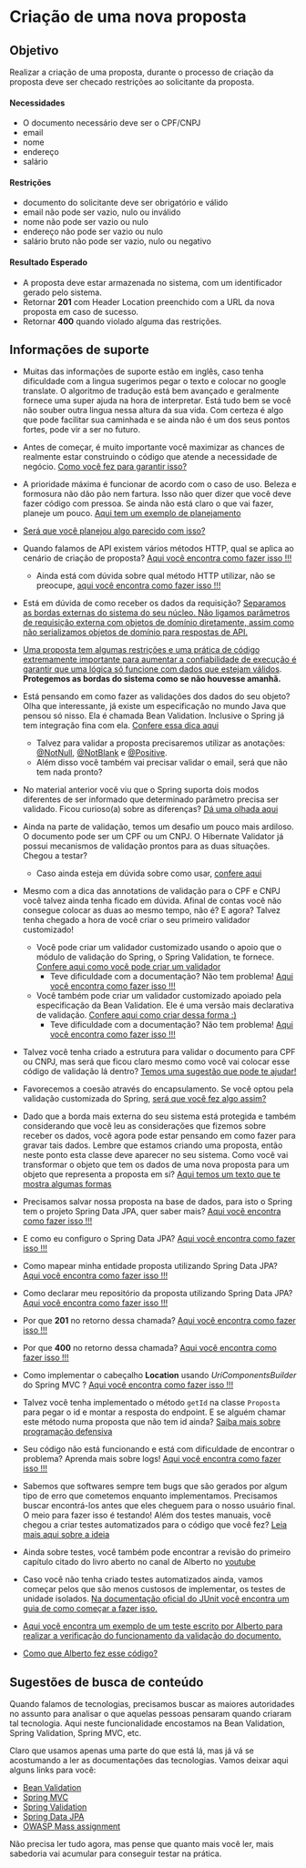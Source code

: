 # Criação de uma nova proposta

## Objetivo

Realizar a criação de uma proposta, durante o processo de criação da proposta deve ser checado restrições ao solicitante da proposta.

#### Necessidades

- O documento necessário deve ser o CPF/CNPJ
- email 
- nome 
- endereço
- salário

#### Restrições

- documento do solicitante deve ser obrigatório e válido
- email não pode ser vazio, nulo ou inválido
- nome não pode ser vazio ou nulo
- endereço não pode ser vazio ou nulo
- salário bruto não pode ser vazio, nulo ou negativo

#### Resultado Esperado

- A proposta deve estar armazenada no sistema, com um identificador gerado pelo sistema.
- Retornar **201** com Header Location preenchido com a URL da nova proposta em caso de sucesso.
- Retornar **400** quando violado alguma das restrições.

## Informações de suporte

* Muitas das informações de suporte estão em inglês, caso tenha dificuldade com a lingua sugerimos pegar o texto e colocar no google translate. O algoritmo de tradução está bem avançado e geralmente fornece uma super ajuda na hora de interpretar. Está tudo bem se você não souber outra lingua nessa altura da sua vida. Com certeza é algo que pode facilitar sua caminhada e se ainda não é um dos seus pontos fortes, pode vir a ser no futuro. 

* Antes de começar, é muito importante você maximizar as chances de realmente estar construindo o código que atende a necessidade de negócio. [Como você fez para garantir isso?](../informacao_suporte/estou-construindo-software-correto.md)

* A prioridade máxima é funcionar de acordo com o caso de uso. Beleza e formosura não dão pão nem fartura. Isso não quer dizer que você deve fazer código com pressoa. Se ainda não está claro o que vai fazer, planeje um pouco. [Aqui tem um exemplo de planejamento](../informacao_suporte/planeje-um-pouco.md)

* [Será que você planejou algo parecido com isso?](../informacao_suporte/opcoes-planejamento-cadastro.md)

* Quando falamos de API existem vários métodos HTTP, qual se aplica ao cenário de criação de proposta? [Aqui você encontra como fazer isso !!!](../informacao_suporte/rest-methods.md)

  * Ainda está com dúvida sobre qual método HTTP utilizar, não se preocupe, [aqui você encontra como fazer isso !!!](../informacao_suporte/rest-post.md)

* Está em dúvida de como receber os dados da requisição? [Separamos as bordas externas do sistema do seu núcleo. Não ligamos parâmetros de requisição externa com objetos de domínio diretamente, assim como não serializamos objetos de domínio para respostas de API.](../informacao_suporte/recebe-dados-requisicao.md)

* [Uma proposta tem algumas restrições e uma prática de código extremamente importante para aumentar a confiabilidade de execução é garantir que uma lógica só funcione com dados que estejam válidos](../informacao_suporte/protegemos-as-bordas.md). **Protegemos as bordas do sistema como se não houvesse amanhã.**

* Está pensando em como fazer as validações dos dados do seu objeto? Olha que interessante, já existe um especificação no mundo Java que pensou só nisso. Ela é chamada Bean Validation. Inclusive o Spring já tem integração fina com ela. [Confere essa dica aqui](../informacao_suporte/bean-validation.md)

	* Talvez para validar a proposta precisaremos utilizar as anotações: [@NotNull](https://javaee.github.io/javaee-spec/javadocs/javax/validation/constraints/NotNull.html), [@NotBlank](https://javaee.github.io/javaee-spec/javadocs/javax/validation/constraints/NotBlank.html) e [@Positive](https://javaee.github.io/javaee-spec/javadocs/javax/validation/constraints/Positive.html). 
	* Além disso você também vai precisar validar o email, será que não tem nada pronto?

* No material anterior você viu que o Spring suporta dois modos diferentes de ser informado que determinado parâmetro precisa ser validado. Ficou curioso(a) sobre as diferenças? [Dá uma olhada aqui](../informacao_suporte/bean-validation-valid-vs-validated.md)

* Ainda na parte de validação, temos um desafio um pouco mais ardiloso. O documento pode ser um CPF ou um CNPJ. O Hibernate Validator já possui mecanismos de validação prontos para as duas situações. Chegou a testar?
	* Caso ainda esteja em dúvida sobre como usar, [confere aqui](https://docs.jboss.org/hibernate/validator/6.0/reference/en-US/html_single/#_country_specific_constraints)

* Mesmo com a dica das annotations de validação para o CPF e CNPJ você talvez ainda tenha ficado em dúvida. Afinal de contas você não consegue colocar as duas ao mesmo tempo, não é? E agora? Talvez tenha chegado a hora de você criar o seu primeiro validador customizado!
	* Você pode criar um validador customizado usando o apoio que o módulo de validação do Spring, o Spring Validation, te fornece. [Confere aqui como você pode criar um validador](https://docs.spring.io/spring/docs/current/spring-framework-reference/core.html#validator)
	    * Teve dificuldade com a documentação? Não tem problema! [Aqui você encontra como fazer isso !!!](../informacao_suporte/spring-validation.md)
	* Você também pode criar um validador customizado apoiado pela especificação da Bean Validation. Ele é uma versão mais declarativa de validação. [Confere aqui como criar dessa forma :)](https://docs.jboss.org/hibernate/stable/validator/reference/en-US/html_single/?v=6.1#validator-customconstraints)
        * Teve dificuldade com a documentação? Não tem problema! [Aqui você encontra como fazer isso !!!](../informacao_suporte/constraint-validator.md)
        
* Talvez você tenha criado a estrutura para validar o documento para CPF ou CNPJ, mas será que ficou claro mesmo como você vai colocar esse código de validação lá dentro? [Temos uma sugestão que pode te ajudar!](https://github.com/caelum/caelum-stella/wiki/Validadores-core)

* Favorecemos a coesão através do encapsulamento. Se você optou pela validação customizada do Spring, [será que você fez algo assim?](../informacao_suporte/coesao-validacao-documento.md)

* Dado que a borda mais externa do seu sistema está protegida e também considerando que você leu as considerações que fizemos sobre receber os dados, você agora pode estar pensando em como fazer para gravar tais dados. Lembre que estamos criando uma proposta, então neste ponto esta classe deve aparecer no seu sistema. Como você vai transformar o objeto que tem os dados de uma nova proposta para um objeto que representa a proposta em si? [Aqui temos um texto que te mostra algumas formas](../informacao_suporte/conversao-para-dominio.md)

* Precisamos salvar nossa proposta na base de dados, para isto o Spring tem o projeto Spring Data JPA, quer saber mais? [Aqui você encontra como fazer isso !!!](../informacao_suporte/spring-data.md)

* E como eu configuro o Spring Data JPA? [Aqui você encontra como fazer isso !!!](../informacao_suporte/spring-data-configuration.md)

* Como mapear minha entidade proposta utilizando Spring Data JPA? [Aqui você encontra como fazer isso !!!](../informacao_suporte/spring-data-entity.md)

* Como declarar meu repositório da proposta utilizando Spring Data JPA? [Aqui você encontra como fazer isso !!!](../informacao_suporte/spring-data-repository.md)

* Por que **201** no retorno dessa chamada? [Aqui você encontra como fazer isso !!!](../informacao_suporte/rest-201.md)

* Por que **400** no retorno dessa chamada? [Aqui você encontra como fazer isso !!!](../informacao_suporte/rest-400.md)

* Como implementar o cabeçalho **Location** usando _UriComponentsBuilder_ do Spring MVC ? [Aqui você encontra como fazer isso !!!](../informacao_suporte/uri-components-builder.md)

* Talvez você tenha implementado o método ```getId``` na classe ```Proposta``` para pegar 
o id e montar a resposta do endpoint. E se alguém chamar este método numa proposta que não 
tem id ainda? [Saiba mais sobre programação defensiva](../informacao_suporte/programacao-defensiva.md)

* Seu código não está funcionando e está com dificuldade de encontrar o problema? Aprenda mais sobre logs! [Aqui você encontra como fazer isso !!!](../informacao_suporte/spring-logging.md)

* Sabemos que softwares sempre tem bugs que são gerados por algum tipo de erro que cometemos enquanto implementamos. Precisamos buscar encontrá-los antes que eles cheguem para o nosso usuário final. O meio para fazer isso é testando! Além dos testes manuais, você chegou a criar testes automatizados para o código que você fez? [Leia mais aqui sobre a ideia](https://sttp.site/chapters/getting-started/)

* Ainda sobre testes, você também pode encontrar a revisão do primeiro capítulo citado do livro aberto no canal de Alberto no [youtube](https://youtu.be/2HxTm5th96s)

* Caso você não tenha criado testes automatizados ainda, vamos começar pelos que são menos custosos de implementar, os testes de unidade isolados. [Na documentação oficial do JUnit você encontra um guia de como começar a fazer isso.](https://junit.org/junit5/docs/current/user-guide/#writing-tests)

* [Aqui você encontra um exemplo de um teste escrito por Alberto para realizar a verificação do funcionamento da validação do documento.](https://github.com/albertotavareszup/nosso-cartao-v2/blob/cria-proposta/src/test/java/br/com/zup/nossocartao/novaproposta/CpfCnpjValidatorTest.java)

* [Como que Alberto fez esse código?](https://github.com/albertotavareszup/nosso-cartao-v2/tree/cria-proposta/src/main/java/br/com/zup/nossocartao/novaproposta)

## Sugestões de busca de conteúdo

Quando falamos de tecnologias, precisamos buscar as maiores autoridades no assunto para analisar o que aquelas pessoas 
pensaram quando criaram tal tecnologia. Aqui neste funcionalidade encostamos na Bean Validation, Spring Validation, Spring MVC, etc. 

Claro que usamos apenas uma parte do que está lá, mas já vá se acostumando a ler as documentações das tecnologias. 
Vamos deixar aqui alguns links para você:

* [Bean Validation](https://beanvalidation.org/)
* [Spring MVC](https://docs.spring.io/spring/docs/current/spring-framework-reference/web.html)
* [Spring Validation](https://docs.spring.io/spring/docs/current/spring-framework-reference/core.html#validation)
* [Spring Data JPA](https://spring.io/projects/spring-data-jpa)
* [OWASP Mass assignment](https://en.wikipedia.org/wiki/Mass_assignment_vulnerability)

Não precisa ler tudo agora, mas pense que quanto mais você ler, mais sabedoria vai acumular para conseguir testar na prática.